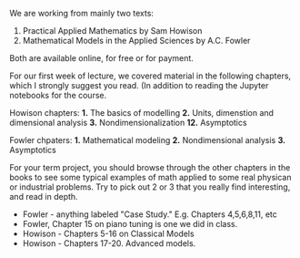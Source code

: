 We are working from mainly two texts:
1. Practical Applied Mathematics by Sam Howison
2. Mathematical Models in the Applied Sciences by A.C. Fowler

Both are available online, for free or for payment. 

For our first week of lecture, we covered material in the following chapters, which I strongly suggest you read. (In addition to reading the Jupyter notebooks for the course.

Howison chapters:
**1.** The basics of modelling
**2.** Units, dimenstion and dimensional analysis
**3.** Nondimensionalization
**12.** Asymptotics

Fowler chpaters:
**1.** Mathematical modeling
**2.** Nondimensional analysis
**3.** Asymptotics

For your term project, you should browse through the other chapters in the books to see some typical examples of math applied to some real physican or industrial problems. Try to pick out 2 or 3 that you really find interesting, and read in depth. 
- Fowler - anything labeled "Case Study." E.g. Chapters 4,5,6,8,11, etc
- Fowler, Chapter 15 on piano tuning is one we did in class.
- Howison - Chapters 5-16 on Classical Models
- Howison - Chapters 17-20. Advanced models. 

